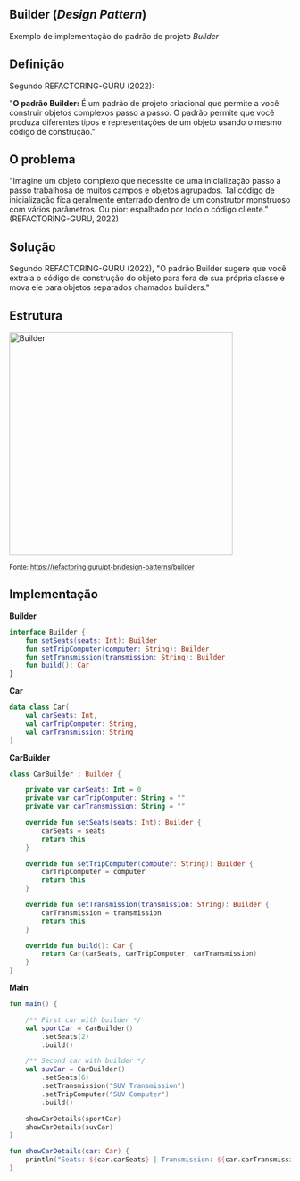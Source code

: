 ## Builder (_Design Pattern_)
Exemplo de implementação do padrão de projeto _Builder_

## Definição

Segundo REFACTORING-GURU (2022):

"**O padrão Builder:** É um padrão de projeto criacional que permite a você construir objetos complexos passo a passo. O padrão permite que você produza diferentes tipos e representações de um objeto usando o mesmo código de construção."

## O problema

"Imagine um objeto complexo que necessite de uma inicialização passo a passo trabalhosa de muitos campos e objetos agrupados. Tal código de inicialização fica geralmente enterrado dentro de um construtor monstruoso com vários parâmetros. Ou pior: espalhado por todo o código cliente." (REFACTORING-GURU, 2022)

## Solução

Segundo REFACTORING-GURU (2022), "O padrão Builder sugere que você extraia o código de construção do objeto para fora de sua própria classe e mova ele para objetos separados chamados builders."

## Estrutura

<img width="400" alt="Builder" src="https://user-images.githubusercontent.com/5003410/148385179-851b58fe-4ce7-4854-bc94-6c08c7712549.png">

<sup>Fonte: https://refactoring.guru/pt-br/design-patterns/builder</sup>

## Implementação

**Builder**

```kotlin
interface Builder {
    fun setSeats(seats: Int): Builder
    fun setTripComputer(computer: String): Builder
    fun setTransmission(transmission: String): Builder
    fun build(): Car
}
```

**Car**

```kotlin
data class Car(
    val carSeats: Int,
    val carTripComputer: String,
    val carTransmission: String
)
```

**CarBuilder**

```kotlin
class CarBuilder : Builder {

    private var carSeats: Int = 0
    private var carTripComputer: String = ""
    private var carTransmission: String = ""

    override fun setSeats(seats: Int): Builder {
        carSeats = seats
        return this
    }

    override fun setTripComputer(computer: String): Builder {
        carTripComputer = computer
        return this
    }

    override fun setTransmission(transmission: String): Builder {
        carTransmission = transmission
        return this
    }

    override fun build(): Car {
        return Car(carSeats, carTripComputer, carTransmission)
    }
}

```

**Main**

```kotlin
fun main() {

    /** First car with builder */
    val sportCar = CarBuilder()
        .setSeats(2)
        .build()

    /** Second car with builder */
    val suvCar = CarBuilder()
        .setSeats(6)
        .setTransmission("SUV Transmission")
        .setTripComputer("SUV Computer")
        .build()

    showCarDetails(sportCar)
    showCarDetails(suvCar)
}

fun showCarDetails(car: Car) {
    println("Seats: ${car.carSeats} | Transmission: ${car.carTransmission} | Trip Computer: ${car.carTripComputer}")
}

```

